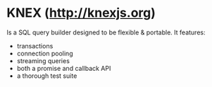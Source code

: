# KNEX (http://knexjs.org)

Is a SQL query builder designed to be flexible & portable. It features: 

- transactions
- connection pooling
- streaming queries
- both a promise and callback API
- a thorough test suite